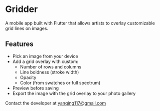 # Gridder

A mobile app built with Flutter that allows artists to overlay customizable grid lines on images.

## Features

- Pick an image from your device
- Add a grid overlay with custom:
  - Number of rows and columns
  - Line boldness (stroke width)
  - Opacity
  - Color (from swatches or full spectrum)
- Preview before saving
- Export the image with the grid overlay to your photo gallery

Contact the developer at yanqing117@gmail.com
